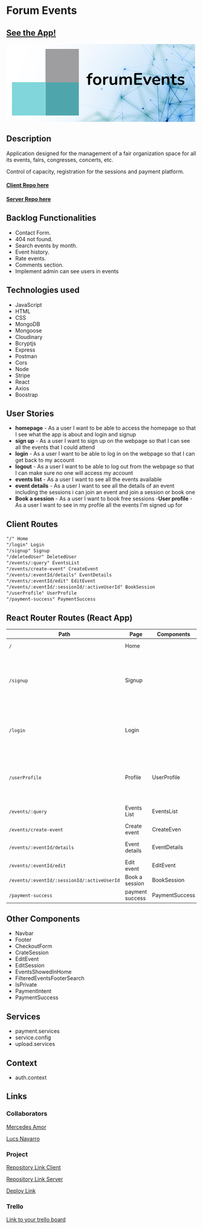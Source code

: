 # Forum Events

## [See the App!](https://forumevents.netlify.app/)

![Alt text](public/forumEventsLogo.png)

## Description

Application designed for the management of a fair organization space for all its events, fairs, congresses, concerts, etc.

Control of capacity, registration for the sessions and payment platform.


#### [Client Repo here](https://github.com/Mercedes-amor/forumEvents-Client)
#### [Server Repo here](https://github.com/Mercedes-amor/forumEvents)

## Backlog Functionalities

- Contact Form.
- 404 not found.
- Search events by month.
- Event history.
- Rate events.
- Comments section.
- Implement admin can see users in events

## Technologies used

- JavaScript
- HTML
- CSS
- MongoDB
- Mongoose
- Cloudinary
- Bcryptjs
- Express
- Postman
- Cors
- Node
- Stripe
- React
- Axios
- Boostrap


## User Stories



- **homepage** - As a user I want to be able to access the homepage so that I see what the app is about and login and signup
- **sign up** - As a user I want to sign up on the webpage so that I can see all the events that I could attend
- **login** - As a user I want to be able to log in on the webpage so that I can get back to my account
- **logout** - As a user I want to be able to log out from the webpage so that I can make sure no one will access my account
- **events list** - As a user I want to see all the events available
- **event details** - As a user I want to see all the details of an event including the sessions i can join an event and join a session or book one
- **Book a session** - As a user I want to book free sessions
-**User profile** - As a user I want to see in my profile all the events I'm signed up for

## Client Routes

    "/" Home
    "/login" Login 
    "/signup" Signup
    "/deletedUser" DeletedUser
    "/events/:query" EventsList
    "/events/create-event" CreateEvent
    "/events/:eventId/details" EventDetails
    "/events/:eventId/edit" EditEvent 
    "/events/:eventId/:sessionId/:activeUserId" BookSession
    "/userProfile" UserProfile
    "/payment-success" PaymentSuccess

## React Router Routes (React App)
| Path                      | Page            | Components        | Permissions              | Behavior                                                      |
| ------------------------- | ----------------| ----------------  | ------------------------ | ------------------------------------------------------------  |
| `/`                       | Home            |                   | public                   | Home page                                                     |
| `/signup`                 | Signup          |                   | public                   | Signup form, link to login, navigate to homepage after signup |
| `/login`                  | Login           |                   |                          | Login form, link to signup, navigate to homepage after login  |
| `/userProfile`            | Profile         | UserProfile       | user only `<IsPrivate>`  | Navigate to homepage after logout, expire session             |
| `/events/:query`          | Events List     |       EventsList  |   public                 | Shows all events filtered                                  |
| `/events/create-event`    | Create event    |     CreateEven    | admin only `<IsPrivate>`  | create a new event                                   |
| `/events/:eventId/details`| Event details    | EventDetails     | user only `<IsPrivate>`  | shows all details of an event                                   |
| `/events/:eventId/edit`| Edit event    | EditEvent              | admin only `<IsPrivate>`  | Edit an event                                 |
| `/events/:eventId/:sessionId/:activeUserId`| Book a session   | BookSession             | user only `<IsPrivate>`  | Book a session                                |
| `/payment-success`| payment success   | PaymentSuccess             | user only `<IsPrivate>`  | Payd succed                                |

## Other Components

- Navbar
- Footer
- CheckoutForm
- CrateSession
- EditEvent
- EditSession
- EventsShowedInHome
- FilteredEventsFooterSearch
- IsPrivate
- PaymentIntent
- PaymentSuccess



## Services

- payment.services
- service.config
- upload.services

  
## Context

- auth.context

  
## Links

### Collaborators

[Mercedes Amor](https://github.com/Mercedes-amor)

[Lucs Navarro](https://github.com/LucasNavarroR/)

### Project

[Repository Link Client](https://github.com/Mercedes-amor/forumEvents-Client)

[Repository Link Server](https://github.com/Mercedes-amor/forumEvents)

[Deploy Link](https://forumevents.netlify.app/)

### Trello

[Link to your trello board](https://trello.com/b/wAWJPZuG/forumevents)

